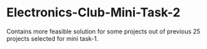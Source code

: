 # **Electronics-Club-Mini-Task-2**
Contains more feasible solution for some projects out of previous 25 projects selected for mini task-1.
